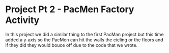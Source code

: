 # Project Pt 2 - PacMen Factory Activity
In this project we did a similar thing to the first PacMan project but this time added a y-axis so the PacMen can hit the walls the cieling or the floors and if they did they would bouce off due to the code that we wrote.